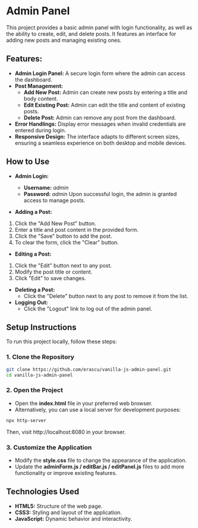 # Admin Panel

This project provides a basic admin panel with login functionality, as well as the ability to create, edit, and delete posts. It features an interface for adding new posts and managing existing ones.

## Features:
- <b>Admin Login Panel:</b> A secure login form where the admin can access the dashboard.
- <b>Post Management:</b>
  - <b>Add New Post:</b> Admin can create new posts by entering a title and body content.
  - <b>Edit Existing Post:</b> Admin can edit the title and content of existing posts.
  - <b>Delete Post:</b> Admin can remove any post from the dashboard.
- <b>Error Handlings:</b> Display error messages when invalid credentials are entered during login.
- <b>Responsive Design:</b> The interface adapts to different screen sizes, ensuring a seamless experience on both desktop and mobile devices.

## How to Use

- <b>Admin Login:</b>
  - <b>Username:</b> *admin*
  - <b>Password:</b> *admin*
Upon successful login, the admin is granted access to manage posts.

- <b>Adding a Post:</b>
1. Click the "Add New Post" button.
2. Enter a title and post content in the provided form.
3. Click the "Save" button to add the post.
4. To clear the form, click the "Clear" button.
- <b>Editing a Post:</b>
1. Click the "Edit" button next to any post.
2. Modify the post title or content.
3. Click "Edit" to save changes.
- <b>Deleting a Post:</b>
  - Click the "Delete" button next to any post to remove it from the list.
- <b>Logging Out:</b>
  - Click the "Logout" link to log out of the admin panel.

## Setup Instructions

To run this project locally, follow these steps:

### 1. Clone the Repository

```bash
git clone https://github.com/erascu/vanilla-js-admin-panel.git
cd vanilla-js-admin-panel
```

### 2. Open the Project

- Open the <b>index.html</b> file in your preferred web browser.
- Alternatively, you can use a local server for development purposes:
```bash
npx http-server
```
Then, visit http://localhost:8080 in your browser.

### 3. Customize the Application

- Modify the <b>style.css</b> file to change the appearance of the application.
- Update the <b>adminForm.js / editBar.js / editPanel.js</b> files to add more functionality or improve existing features.

## Technologies Used

- <b>HTML5:</b> Structure of the web page.
- <b>CSS3:</b> Styling and layout of the application.
- <b>JavaScript:</b> Dynamic behavior and interactivity.
